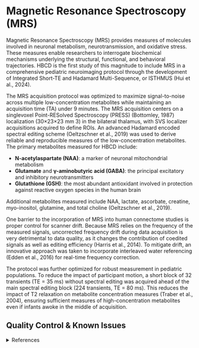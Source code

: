 # Magnetic Resonance Spectroscopy (MRS)

Magnetic Resonance Spectroscopy (MRS) provides measures of molecules involved in neuronal metabolism, neurotransmission, and oxidative stress. These measures enable researchers to interrogate biochemical mechanisms underlying the structural, functional, and behavioral trajectories. HBCD is the first study of this magnitude to include MRS in a comprehensive pediatric neuroimaging protocol through the development of Integrated Short-TE and Hadamard Multi-Sequence, or ISTHMUS (Hui et al., 2024).

The MRS acquisition protocol was optimized to maximize signal-to-noise across multiple low-concentration metabolites while maintaining an acquisition time (TA) under 9 minutes. The MRS acquisition centers on a singlevoxel Point-RESolved Spectroscopy (PRESS) (Bottomley, 1987) localization (30×23×23 mm 3) in the bilateral thalamus, with SVS localizer acquisitions acquired to define ROIs. An advanced Hadamard encoded spectral editing scheme (Oeltzschner et al., 2019) was used to derive reliable and reproducible measures of the low-concentration metabolites. The primary metabolites measured for HBCD include: 

- **N-acetylaspartate (NAA)**: a marker of neuronal mitochondrial metabolism
- **Glutamate** and **γ-aminobutyric acid (GABA)**: the principal excitatory and inhibitory neurotransmitters
- **Glutathione (GSH)**: the most abundant antioxidant involved in protection against reactive oxygen species in the human brain

Additional metabolites measured include NAA, lactate, ascorbate, creatine, myo-inositol, glutamine, and total choline (Oeltzschner et al., 2019).

One barrier to the incorporation of MRS into human connectome studies is proper control for scanner drift. Because MRS relies on the frequency of the measured signals, uncorrected frequency drift during data acquisition is very detrimental to data quality, as it changes the contribution of coedited signals as well as editing efficiency (Harris et al., 2014). To mitigate drift, an innovative approach was taken to incorporate interleaved water referencing (Edden et al., 2016) for real-time frequency correction.

The protocol was further optimized for robust measurement in pediatric populations. To reduce the impact of participant motion, a short block of 32 transients (TE = 35 ms) without spectral editing was acquired ahead of the main spectral editing block (224 transients, TE = 80 ms). This reduces the impact of T2 relaxation on metabolite concentration measures (Traber et al., 2004), ensuring sufficient measures of high-concentration metabolites even if infants awoke in the middle of acquisition.

## Quality Control & Known Issues

<details class="collapsible references">
  <summary class="references">References</summary>
<li><p>Bottomley, P. A. (1987). Spatial localization in NMR spectroscopy in vivo. <em>Annals of the New York Academy of Sciences</em>, 508(1), 333–348. <a href="https://doi.org/10.1111/j.1749-6632.1987.tb32915.x">https://doi.org/10.1111/j.1749-6632.1987.tb32915.x</a></p></li>

<li><p>Edden, R. A. E., Oeltzschner, G., Harris, A. D., Puts, N. A. J., Chan, K. L., Boer, V. O., Schär, M., & Barker, P. B. (2016). Prospective frequency correction for macromolecule-suppressed GABA editing at 3T. <em>Journal of Magnetic Resonance Imaging</em>, 44(6), 1474–1482.. <a href="https://doi.org/10.1002/jmri.25304">https://doi.org/10.1002/jmri.25304</a></p></li>

<li><p>Harris, A. D., Glaubitz, B., Near, J., John Evans, C., Puts, N. A. J., Schmidt-Wilcke, T., Tegenthoff, M., Barker, P. B., & Edden, R. A. E. (2014). Impact of frequency drift on gamma-aminobutyric acid-edited MR spectroscopy. <em>Magnetic Resonance in Medicine</em>, 72(4), 941–948. <a href="https://doi.org/10.1002/mrm.25009">https://doi.org/10.1002/mrm.25009</a></p></li>

<li><p>Hui, S. C. N., Murali-Manohar, S., Zöllner, H. J., Hupfeld, K. E., Davies-Jenkins, C. W., Gudmundson, A. T., Song, Y., Yedavalli, V., Wisnowski, J. L., Gagoski, B., Oeltzschner, G., & Edden, R. A. E. (2024). Integrated Short-TE and Hadamard-edited Multi-Sequence (ISTHMUS) for advanced MRS. <em>Journal of Neuroscience Methods</em>, 409(110206), 110206. <a href="https://doi.org/10.1016/j.jneumeth.2024.110206">https://doi.org/10.1016/j.jneumeth.2024.110206</a></p></li>

<li><p>Oeltzschner, G., Saleh, M. G., Rimbault, D., Mikkelsen, M., Chan, K. L., Puts, N. A. J., & Edden, R. A. E. (2019). Advanced Hadamard-encoded editing of seven low-concentration brain metabolites: Principles of HERCULES. <em>NeuroImage</em>, 185, 181–190. <a href="https://doi.org/10.1016/j.neuroimage.2018.10.002">https://doi.org/10.1016/j.neuroimage.2018.10.002</a></p></li>

<li><p>Träber, F., Block, W., Lamerichs, R., Gieseke, J., & Schild, H. H. (2004). 1H metabolite relaxation times at 3.0 tesla: Measurements of T1 and T2 values in normal brain and determination of regional differences in transverse relaxation. <em>Journal of Magnetic Resonance Imaging</em>, 19(5), 537–545. <a href="https://doi.org/10.1002/jmri.20053">https://doi.org/10.1002/jmri.20053</a></p></li>
</details>




  




 
